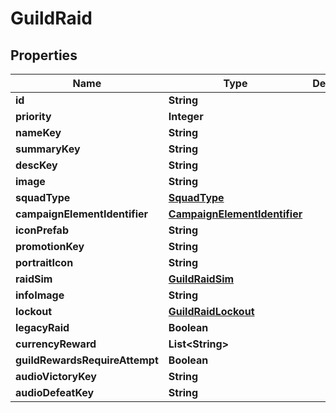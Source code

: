 

# GuildRaid


## Properties

| Name | Type | Description | Notes |
|------------ | ------------- | ------------- | -------------|
|**id** | **String** |  |  [optional] |
|**priority** | **Integer** |  |  [optional] |
|**nameKey** | **String** |  |  [optional] |
|**summaryKey** | **String** |  |  [optional] |
|**descKey** | **String** |  |  [optional] |
|**image** | **String** |  |  [optional] |
|**squadType** | [**SquadType**](SquadType.md) |  |  [optional] |
|**campaignElementIdentifier** | [**CampaignElementIdentifier**](CampaignElementIdentifier.md) |  |  [optional] |
|**iconPrefab** | **String** |  |  [optional] |
|**promotionKey** | **String** |  |  [optional] |
|**portraitIcon** | **String** |  |  [optional] |
|**raidSim** | [**GuildRaidSim**](GuildRaidSim.md) |  |  [optional] |
|**infoImage** | **String** |  |  [optional] |
|**lockout** | [**GuildRaidLockout**](GuildRaidLockout.md) |  |  [optional] |
|**legacyRaid** | **Boolean** |  |  [optional] |
|**currencyReward** | **List&lt;String&gt;** |  |  [optional] |
|**guildRewardsRequireAttempt** | **Boolean** |  |  [optional] |
|**audioVictoryKey** | **String** |  |  [optional] |
|**audioDefeatKey** | **String** |  |  [optional] |



